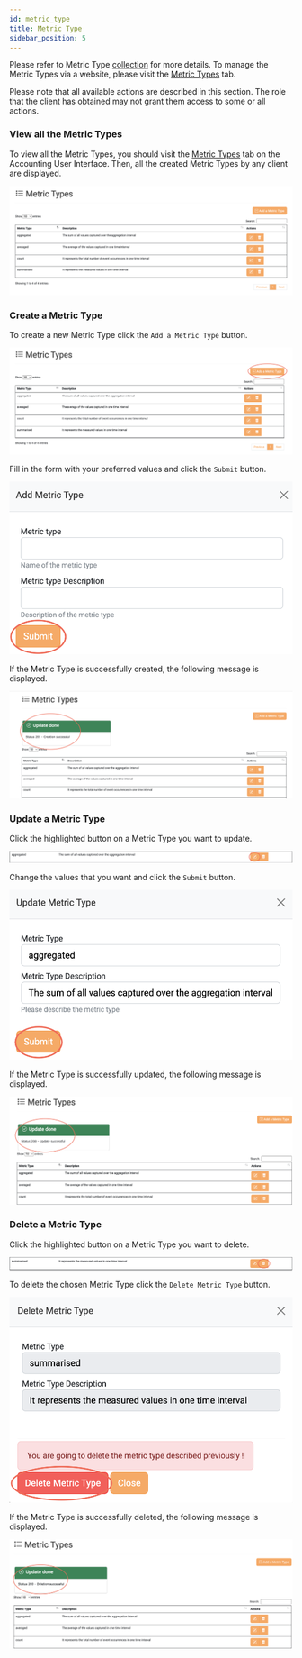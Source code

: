 ```yaml
---
id: metric_type
title: Metric Type
sidebar_position: 5
---
```


Please refer to Metric Type [collection](/docs/api/metric_type.md) for more details.
To manage the Metric Types via a website, please visit the <a href="https://accounting.eosc-portal.eu/metric-types">Metric Types</a> tab.

Please note that all available actions are described in this section. The role that the client has obtained may not grant them access to some or all actions.

### View all the Metric Types

To view all the Metric Types, you should visit the <a href="https://accounting.eosc-portal.eu/metric-types">Metric Types</a> tab on the Accounting User Interface.
Then, all the created Metric Types by any client are displayed.

![](assets/metric_type/metric_types.png)

### Create a Metric Type

To create a new Metric Type click the `Add a Metric Type` button.

![](assets/metric_type/create.png)

Fill in the form with your preferred values and click the `Submit` button.

![](assets/metric_type/submit.png)

If the Metric Type is successfully created, the following message is displayed.

![](assets/metric_type/create_success.png)

### Update a Metric Type

Click the highlighted button on a Metric Type you want to update.

![](assets/metric_type/update.png)

Change the values that you want and click the `Submit` button.

![](assets/metric_type/update_submit.png)

If the Metric Type is successfully updated, the following message is displayed.

![](assets/metric_type/update_success.png)

### Delete a Metric Type

Click the highlighted button on a Metric Type you want to delete.

![](assets/metric_type/delete.png)

To delete the chosen Metric Type click the `Delete Metric Type` button.

![](assets/metric_type/delete_submit.png)

If the Metric Type is successfully deleted, the following message is displayed.

![](assets/metric_type/delete_success.png)